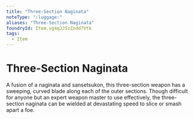 ```yaml
---
title: "Three-Section Naginata"
noteType: ":luggage:"
aliases: "Three-Section Naginata"
foundryId: Item.vg4qJJSzZndd7Vtk
tags:
  - Item
---
```


# Three-Section Naginata

A fusion of a naginata and sansetsukon, this three-section weapon has a sweeping, curved blade along each of the outer sections. Though difficult for anyone but an expert weapon master to use effectively, the three-section naginata can be wielded at devastating speed to slice or smash apart a foe.
